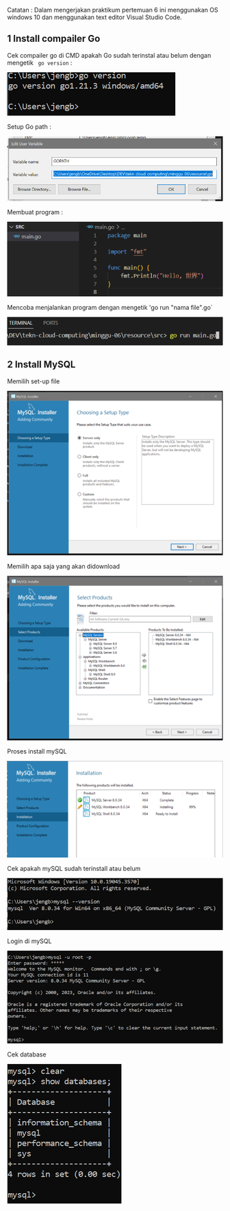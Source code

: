 
Catatan :
Dalam mengerjakan praktikum pertemuan 6 ini menggunakan OS windows 10 dan menggunakan text editor Visual Studio Code.

## 1 Install compailer Go 

Cek compailer go di CMD apakah Go sudah terinstal atau belum dengan mengetik ` go version` :

![cek go](01.Cek-Versi-Go-CMD.PNG)

Setup Go path :

![set-up go path](02.SetuP-GoPath.PNG)

Membuat program :

![Mencoba membuat program](03.Membuat-program.PNG)

Mencoba menjalankan program dengan mengetik 'go run "nama file".go`

![run program](04.run-program.PNG)

## 2 Install MySQL

Memilih set-up file

![set-up file](05.install-mySQL.PNG)

Memilih apa saja yang akan didownload 

![pilih apa saja yang akan di download](06.install-mySQL-2.PNG)

Proses install mySQL

![proses install my SQl](07.Proses-installasi-mySql.PNG)

Cek apakah mySQL sudah terinstall atau belum 

![Cek MySQL Version](08.Cek-mySQL-sudah-Terinstall-Atau-belum.PNG)

Login di mySQL 

![login didatabase](09.Login-di-MySQL.PNG)

Cek database 

![cek database](10.Cek-database.PNG)